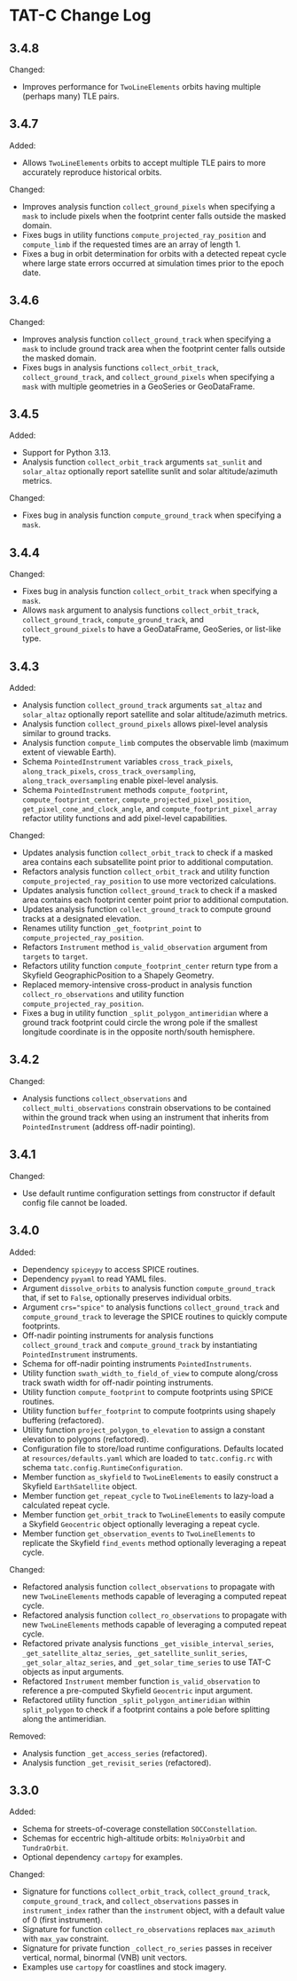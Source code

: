 # TAT-C Change Log

## 3.4.8

Changed:
 - Improves performance for `TwoLineElements` orbits having multiple (perhaps many) TLE pairs.

## 3.4.7

Added:
 - Allows `TwoLineElements` orbits to accept multiple TLE pairs to more accurately reproduce historical orbits.
 
Changed:
 - Improves analysis function `collect_ground_pixels` when specifying a `mask` to include pixels when the footprint center falls outside the masked domain.
 - Fixes bugs in utility functions `compute_projected_ray_position` and `compute_limb` if the requested times are an array of length 1.
 - Fixes a bug in orbit determination for orbits with a detected repeat cycle where large state errors occurred at simulation times prior to the epoch date.

## 3.4.6
 
Changed:
 - Improves analysis function `collect_ground_track` when specifying a `mask` to include ground track area when the footprint center falls outside the masked domain.
 - Fixes bugs in analysis functions `collect_orbit_track`, `collect_ground_track`, and `collect_ground_pixels` when specifying a `mask` with multiple geometries in a GeoSeries or GeoDataFrame.

## 3.4.5

Added:
 - Support for Python 3.13.
 - Analysis function `collect_orbit_track` arguments `sat_sunlit` and `solar_altaz` optionally report satellite sunlit and solar altitude/azimuth metrics.
 
Changed:
 - Fixes bug in analysis function `compute_ground_track` when specifying a `mask`.

## 3.4.4
 
Changed:
 - Fixes bug in analysis function `collect_orbit_track` when specifying a `mask`.
 - Allows `mask` argument to analysis functions `collect_orbit_track`, `collect_ground_track`, `compute_ground_track`, and `collect_ground_pixels` to have a GeoDataFrame, GeoSeries, or list-like type.

## 3.4.3

Added:
 - Analysis function `collect_ground_track` arguments `sat_altaz` and `solar_altaz` optionally report satellite and solar altitude/azimuth metrics.
 - Analysis function `collect_ground_pixels` allows pixel-level analysis similar to ground tracks.
 - Analysis function `compute_limb` computes the observable limb (maximum extent of viewable Earth).
 - Schema `PointedInstrument` variables `cross_track_pixels`, `along_track_pixels`, `cross_track_oversampling`, `along_track_oversampling` enable pixel-level analysis.
 - Schema `PointedInstrument` methods `compute_footprint`, `compute_footprint_center`, `compute_projected_pixel_position`, `get_pixel_cone_and_clock_angle`, and `compute_footprint_pixel_array` refactor utility functions and add pixel-level capabilities.
 
Changed:
 - Updates analysis function `collect_orbit_track` to check if a masked area contains each subsatellite point prior to additional computation.
 - Refactors analysis function `collect_orbit_track` and utility function `compute_projected_ray_position` to use more vectorized calculations.
 - Updates analysis function `collect_ground_track` to check if a masked area contains each footprint center point prior to additional computation.
 - Updates analysis function `collect_ground_track` to compute ground tracks at a designated elevation.
 - Renames utility function `_get_footprint_point` to `compute_projected_ray_position`.
 - Refactors `Instrument` method `is_valid_observation` argument from `targets` to `target`.
 - Refactors utility function `compute_footprint_center` return type from a Skyfield GeographicPosition to a Shapely Geometry.
 - Replaced memory-intensive cross-product in analysis function `collect_ro_observations` and utility function `compute_projected_ray_position`.
 - Fixes a bug in utility function `_split_polygon_antimeridian` where a ground track footprint could circle the wrong pole if the smallest longitude coordinate is in the opposite north/south hemisphere.

## 3.4.2

Changed:
 - Analysis functions `collect_observations` and `collect_multi_observations` constrain observations to be contained within the ground track when using an instrument that inherits from `PointedInstrument` (address off-nadir pointing).

## 3.4.1

Changed:
 - Use default runtime configuration settings from constructor if default config file cannot be loaded.

## 3.4.0

Added:
 - Dependency `spiceypy` to access SPICE routines.
 - Dependency `pyyaml` to read YAML files.
 - Argument `dissolve_orbits` to analysis function `compute_ground_track` that, if set to `False`, optionally preserves individual orbits.
 - Argument `crs="spice"` to analysis functions `collect_ground_track` and `compute_ground_track` to leverage the SPICE routines to quickly compute footprints.
 - Off-nadir pointing instruments for analysis functions `collect_ground_track` and `compute_ground_track` by instantiating `PointedInstrument` instruments.
 - Schema for off-nadir pointing instruments `PointedInstruments`.
 - Utility function `swath_width_to_field_of_view` to compute along/cross track swath width for off-nadir pointing instruments.
 - Utility function `compute_footprint` to compute footprints using SPICE routines.
 - Utility function `buffer_footprint` to compute footprints using shapely buffering (refactored).
 - Utility function `project_polygon_to_elevation` to assign a constant elevation to polygons (refactored).
 - Configuration file to store/load runtime configurations. Defaults located at `resources/defaults.yaml` which are loaded to `tatc.config.rc` with schema `tatc.config.RuntimeConfiguration`.
 - Member function `as_skyfield` to `TwoLineElements` to easily construct a Skyfield `EarthSatellite` object.
 - Member function `get_repeat_cycle` to `TwoLineElements` to lazy-load a calculated repeat cycle.
 - Member function `get_orbit_track` to `TwoLineElements` to easily compute a Skyfield `Geocentric` object optionally leveraging a repeat cycle.
 - Member function `get_observation_events` to `TwoLineElements` to replicate the Skyfield `find_events` method optionally leveraging a repeat cycle.

Changed:
 - Refactored analysis function `collect_observations` to propagate with new `TwoLineElements` methods capable of leveraging a computed repeat cycle.
 - Refactored analysis function `collect_ro_observations` to propagate with new `TwoLineElements` methods capable of leveraging a computed repeat cycle.
 - Refactored private analysis functions `_get_visible_interval_series`, `_get_satellite_altaz_series`, `_get_satellite_sunlit_series`, `_get_solar_altaz_series`, and `_get_solar_time_series` to use TAT-C objects as input arguments.
 - Refactored `Instrument` member function `is_valid_observation` to reference a pre-computed Skyfield `Geocentric` input argument.
 - Refactored utility function `_split_polygon_antimeridian` within `split_polygon` to check if a footprint contains a pole before splitting along the antimeridian.

Removed:
 - Analysis function `_get_access_series` (refactored).
 - Analysis function `_get_revisit_series` (refactored).


## 3.3.0

Added:
- Schema for streets-of-coverage constellation `SOCConstellation`.
- Schemas for eccentric high-altitude orbits: `MolniyaOrbit` and `TundraOrbit`.
- Optional dependency `cartopy` for examples.

Changed:
- Signature for functions `collect_orbit_track`, `collect_ground_track`, `compute_ground_track`, and `collect_observations` passes in `instrument_index` rather than the `instrument` object, with a default value of 0 (first instrument).
- Signature for function `collect_ro_observations` replaces `max_azimuth` with `max_yaw` constraint.
- Signature for private function `_collect_ro_series` passes in receiver vertical, normal, binormal (VNB) unit vectors.
- Examples use `cartopy` for coastlines and stock imagery.
